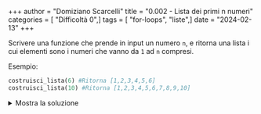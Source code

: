 +++
author = "Domiziano Scarcelli"
title = "0.002 - Lista dei primi n numeri"
categories = [ "Difficoltà 0",]
tags = [ "for-loops", "liste",]
date = "2024-02-13"
+++

Scrivere una funzione che prende in input un numero `n`, e ritorna una lista i cui elementi sono i numeri che vanno da `1` ad `n` compresi.

Esempio:

```python
costruisci_lista(6) #Ritorna [1,2,3,4,5,6]
costruisci_lista(10) #Ritorna [1,2,3,4,5,6,7,8,9,10]
```
<details>
<summary>Mostra la soluzione</summary>

```python
def costruisci_lista(n):
	lista = []
	for i in range(n):
		lista.append(i+1)
	return lista

#Soluzione alternativa
def costruisci_lista(n):
	lista = []
	for i in range(1, n+1):
		lista.append(i)
	return lista
```

</details>
